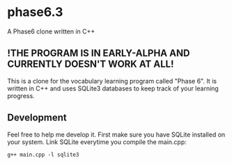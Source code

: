 # phase6.3
A Phase6 clone written in C++

## !THE PROGRAM IS IN EARLY-ALPHA AND CURRENTLY DOESN'T WORK AT ALL!

This is a clone for the vocabulary learning program called "Phase 6". It is written in C++ and uses SQLite3 databases to keep track of your learning progress.

## Development
Feel free to help me develop it. First make sure you have SQLite installed on your system.
Link SQLite everytime you compile the main.cpp:

<code>g++ main.cpp -l sqlite3</code>
